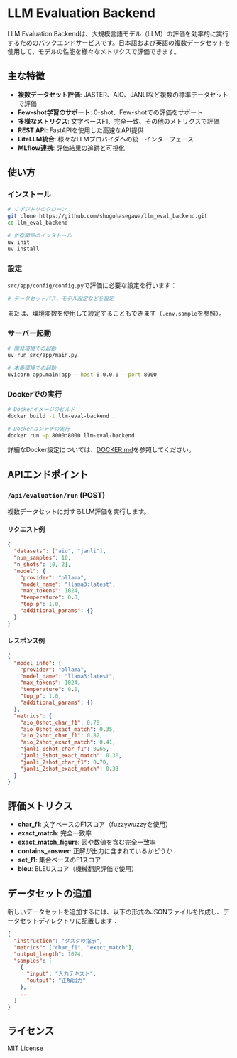 # LLM Evaluation Backend

LLM Evaluation Backendは、大規模言語モデル（LLM）の評価を効率的に実行するためのバックエンドサービスです。日本語および英語の複数データセットを使用して、モデルの性能を様々なメトリクスで評価できます。

## 主な特徴

- **複数データセット評価**: JASTER、AIO、JANLIなど複数の標準データセットで評価
- **Few-shot学習のサポート**: 0-shot、Few-shotでの評価をサポート
- **多様なメトリクス**: 文字ベースF1、完全一致、その他のメトリクスで評価
- **REST API**: FastAPIを使用した高速なAPI提供
- **LiteLLM統合**: 様々なLLMプロバイダへの統一インターフェース
- **MLflow連携**: 評価結果の追跡と可視化

## 使い方

### インストール

```bash
# リポジトリのクローン
git clone https://github.com/shogohasegawa/llm_eval_backend.git
cd llm_eval_backend

# 依存関係のインストール
uv init
uv install
```

### 設定

`src/app/config/config.py`で評価に必要な設定を行います：

```python
# データセットパス、モデル設定などを設定
```

または、環境変数を使用して設定することもできます（`.env.sample`を参照）。

### サーバー起動

```bash
# 開発環境での起動
uv run src/app/main.py

# 本番環境での起動
uvicorn app.main:app --host 0.0.0.0 --port 8000
```

### Dockerでの実行

```bash
# Dockerイメージのビルド
docker build -t llm-eval-backend .

# Dockerコンテナの実行
docker run -p 8000:8000 llm-eval-backend
```

詳細なDocker設定については、[DOCKER.md](DOCKER.md)を参照してください。

## APIエンドポイント

### `/api/evaluation/run` (POST)

複数データセットに対するLLM評価を実行します。

#### リクエスト例

```json
{
  "datasets": ["aio", "janli"],
  "num_samples": 10,
  "n_shots": [0, 2],
  "model": {
    "provider": "ollama",
    "model_name": "llama3:latest",
    "max_tokens": 1024,
    "temperature": 0.0,
    "top_p": 1.0,
    "additional_params": {}
  }
}
```

#### レスポンス例

```json
{
  "model_info": {
    "provider": "ollama",
    "model_name": "llama3:latest",
    "max_tokens": 1024,
    "temperature": 0.0,
    "top_p": 1.0,
    "additional_params": {}
  },
  "metrics": {
    "aio_0shot_char_f1": 0.78,
    "aio_0shot_exact_match": 0.35,
    "aio_2shot_char_f1": 0.82,
    "aio_2shot_exact_match": 0.41,
    "janli_0shot_char_f1": 0.65,
    "janli_0shot_exact_match": 0.30,
    "janli_2shot_char_f1": 0.70,
    "janli_2shot_exact_match": 0.33
  }
}
```

## 評価メトリクス

- **char_f1**: 文字ベースのF1スコア（fuzzywuzzyを使用）
- **exact_match**: 完全一致率
- **exact_match_figure**: 図や数値を含む完全一致率
- **contains_answer**: 正解が出力に含まれているかどうか
- **set_f1**: 集合ベースのF1スコア
- **bleu**: BLEUスコア（機械翻訳評価で使用）

## データセットの追加

新しいデータセットを追加するには、以下の形式のJSONファイルを作成し、データセットディレクトリに配置します：

```json
{
  "instruction": "タスクの指示",
  "metrics": ["char_f1", "exact_match"],
  "output_length": 1024,
  "samples": [
    {
      "input": "入力テキスト",
      "output": "正解出力"
    },
    ...
  ]
}
```

## ライセンス

MIT License
